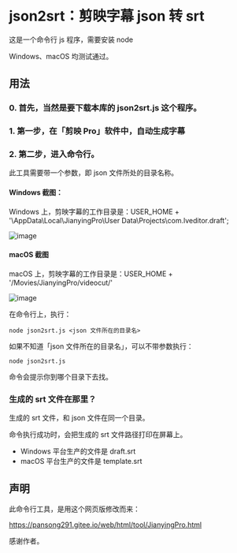 # json2srt：剪映字幕 json 转 srt

这是一个命令行 js 程序，需要安装 node

Windows、macOS 均测试通过。

## 用法

### 0. 首先，当然是要下载本库的 json2srt.js 这个程序。

### 1. 第一步，在「剪映 Pro」软件中，自动生成字幕

### 2. 第二步，进入命令行。

此工具需要带一个参数，即 json 文件所处的目录名称。

#### Windows 截图：

Windows 上，剪映字幕的工作目录是：USER_HOME + '\AppData\Local\JianyingPro\User Data\Projects\com.lveditor.draft\';

![image](https://user-images.githubusercontent.com/429254/119289688-a3349c00-bc7d-11eb-81d4-fac703f7ecc8.png)

#### macOS 截图

macOS 上，剪映字幕的工作目录是：USER_HOME + '/Movies/JianyingPro/videocut/'

![image](https://user-images.githubusercontent.com/429254/119289434-2bff0800-bc7d-11eb-90d8-6a1ce87c79bd.png)

在命令行上，执行：

    node json2srt.js <json 文件所在的目录名>

如果不知道「json 文件所在的目录名」，可以不带参数执行：

    node json2srt.js

命令会提示你到哪个目录下去找。

### 生成的 srt 文件在那里？

生成的 srt 文件，和 json 文件在同一个目录。

命令执行成功时，会把生成的 srt 文件路径打印在屏幕上。

- Windows 平台生产的文件是 draft.srt
- macOS 平台生产的文件是 template.srt

## 声明
此命令行工具，是用这个网页版修改而来：

https://pansong291.gitee.io/web/html/tool/JianyingPro.html

感谢作者。
